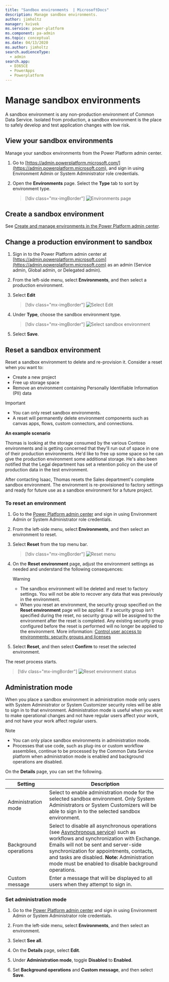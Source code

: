 ```yaml
---
title: "Sandbox environments  | MicrosoftDocs"
description: Manage sandbox environments.
author: jimholtz
manager: kvivek
ms.service: power-platform
ms.component: pa-admin
ms.topic: conceptual
ms.date: 04/13/2020
ms.author: jimholtz 
search.audienceType: 
  - admin
search.app: 
  - D365CE
  - PowerApps
  - Powerplatform
---
```

# Manage sandbox environments

A sandbox environment is any non-production environment of Common Data Service. Isolated from production, a sandbox environment is the place to safely develop and test application changes with low risk.

## View your sandbox environments  

Manage your sandbox environments from the Power Platform admin center.  
  
1. Go to [https://admin.powerplatform.microsoft.com/](https://admin.powerplatform.microsoft.com), and sign in using Environment Admin or System Administrator role credentials.
  
2. Open the **Environments** page. Select the **Type** tab to sort by environment type.
  
   > [!div class="mx-imgBorder"] 
   > ![](media/sandbox-environments.png "Environments page")

## Create a sandbox environment

See [Create and manage environments in the Power Platform admin center](create-environment.md).

## Change a production environment to sandbox

1. Sign in to the Power Platform admin center at [https://admin.powerplatform.microsoft.com](https://admin.powerplatform.microsoft.com) as an admin (Service admin, Global admin, or Delegated admin).

2. From the left-side menu, select **Environments**, and then select a production environment.

3. Select **Edit**

   > [!div class="mx-imgBorder"] 
   > ![](media/select-edit.png "Select Edit")

4. Under **Type**, choose the sandbox environment type. 

   > [!div class="mx-imgBorder"] 
   > ![](media/select-sandbox.png "Select sandbox environment")

5. Select **Save**.

## Reset a sandbox environment  

Reset a sandbox environment to delete and re-provision it. Consider a reset when you want to:  
  
- Create a new project  
- Free up storage space  
- Remove an environment containing Personally Identifiable Information (PII) data  
  
> [!IMPORTANT]
> - You can only reset sandbox environments. 
> - A reset will permanently delete environment components such as canvas apps, flows, custom connectors, and connections.

 **An example scenario**  
  
 Thomas is looking at the storage consumed by the various Contoso environments and is getting concerned that they'll run out of space in one of their production environments.  He'd like to free up some space so he can give the production environment some additional storage.  He's also been notified that the Legal department has set a retention policy on the use of production data in the test environment.  
  
 After contacting Isaac, Thomas resets the Sales department's complete sandbox environment. The environment is re-provisioned to factory settings and ready for future use as a sandbox environment for a future project.  
 
### To reset an environment  

1. Go to the [Power Platform admin center](https://admin.powerplatform.microsoft.com) and sign in using Environment Admin or System Administrator role credentials.
  
2. From the left-side menu, select **Environments**, and then select an environment to reset.

3. Select **Reset** from the top menu bar.
  
   > [!div class="mx-imgBorder"] 
   > ![](media/reset-menu.png "Reset menu")

4. On the **Reset environment** page, adjust the environment settings as needed and understand the following consequences:  
  
   > [!WARNING]
   > - The sandbox environment will be deleted and reset to factory settings. You will not be able to recover any data that was previously in the environment. 
   > - When you reset an environment, the security group specified on the **Reset environment** page will be applied. If a security group isn’t specified during the reset, no security group will be assigned to the environment after the reset is completed.  Any existing security group configured before the reset is performed will no longer be applied to the environment. More information: [Control user access to environments: security groups and licenses](control-user-access.md)   
  
5. Select **Reset**, and then select **Confirm** to reset the selected environment.

The reset process starts.

> [!div class="mx-imgBorder"] 
> ![](media/reset-environment-status.png "Reset environment status")
  
## Administration mode  
 When you place a sandbox environment in administration mode only users with System Administrator or System Customizer security roles will be able to sign in to that environment. Administration mode is useful when you want to make operational changes and not have regular users affect your work, and not have your work affect regular users.  
  
> [!NOTE]
> - You can only place sandbox environments in administration mode.  
> - Processes that use code, such as plug-ins or custom workflow assemblies, continue to be processed by the Common Data Service platform when administration mode is enabled and background operations are disabled.
  
 On the **Details** page, you can set the following.  
  
|Setting|Description|  
|-------------|-----------------|  
|Administration mode | Select to enable administration mode for the selected sandbox environment. Only System Administrators or System Customizers will be able to sign in to the selected sandbox environment.|  
|Background operations | Select to disable all asynchronous operations (see [Asynchronous service](https://docs.microsoft.com/powerapps/developer/common-data-service/asynchronous-service)) such as workflows and synchronization with Exchange. Emails will not be sent and server-side synchronization for appointments, contacts, and tasks are disabled. **Note:**  Administration mode must be enabled to disable background operations.|  
|Custom message | Enter a message that will be displayed to all users when they attempt to sign in.|  
  
### Set administration mode  
  
1. Go to the [Power Platform admin center](https://admin.powerplatform.microsoft.com) and sign in using Environment Admin or System Administrator role credentials.
  
2. From the left-side menu, select **Environments**, and then select an environment.
  
3. Select **See all**.
  
4. On the **Details** page, select **Edit**. 
  
5. Under **Administration mode**, toggle **Disabled** to **Enabled**.

6. Set **Background operations** and **Custom message**, and then select **Save**.